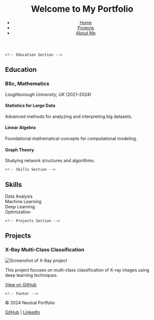 <!DOCTYPE html>
<html lang="en">
<head>
    <meta charset="UTF-8">
    <meta name="viewport" content="width=device-width, initial-scale=1.0">
    <meta name="description" content="Personal portfolio showcasing my projects and skills.">
    <link rel="stylesheet" href="assets/styles.css">
    <title>Neutral Portfolio</title>
</head>
<body>
    <!-- Header Section -->
    <header>
        <h1>Welcome to My Portfolio</h1>
        <nav>
            <ul class="inline-list">
                <li><a href="index.html">Home</a></li>
                <li><a href="projects.html">Projects</a></li>
                <li><a href="about.html">About Me</a></li>
            </ul>
        </nav>
    </header>

    <!-- Education Section -->
<section>
        <h2>Education</h2>
        <h3>BSc, Mathematics</h3>
        <p><em>Loughborough University, UK</em> (<span>2021–2024</span>)</p>
        <div class="card-list">
            <div class="card">
                <h4>Statistics for Large Data</h4>
                <p>Advanced methods for analyzing and interpreting big datasets.</p>
            </div>
            <div class="card">
                <h4>Linear Algebra</h4>
                <p>Foundational mathematical concepts for computational modeling.</p>
            </div>
            <div class="card">
                <h4>Graph Theory</h4>
                <p>Studying network structures and algorithms.</p>
            </div>
        </div>
    </section>

    <!-- Skills Section -->
<section>
        <h2>Skills</h2>
        <div class="progress-list">
            <div class="progress-item">
                <span>Data Analysis</span>
                <div class="progress-bar" style="width: 90%;"></div>
            </div>
            <div class="progress-item">
                <span>Machine Learning</span>
                <div class="progress-bar" style="width: 85%;"></div>
            </div>
            <div class="progress-item">
                <span>Deep Learning</span>
                <div class="progress-bar" style="width: 80%;"></div>
            </div>
            <div class="progress-item">
                <span>Optimization</span>
                <div class="progress-bar" style="width: 75%;"></div>
            </div>
        </div>
    </section>

    <!-- Projects Section -->
<section>
        <h2>Projects</h2>
        <article>
            <h3>X-Ray Multi-Class Classification</h3>
            <img src="assets/40.png" alt="Screenshot of X-Ray project">
            <p>This project focuses on multi-class classification of X-ray images using deep learning techniques.</p>
            <a href="https://github.com/your-github-repo" target="_blank">View on GitHub</a>
        </article>
    </section>

    <!-- Footer -->
<footer>
        <p>© 2024 Neutral Portfolio</p>
        <p><a href="https://github.com/username">GitHub</a> | <a href="https://linkedin.com/in/username">LinkedIn</a></p>
    </footer>
</body>
</html>
